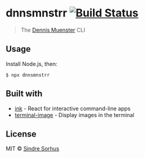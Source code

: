 # dnnsmnstrr [![Build Status](https://travis-ci.org/dnnsmnstrr/dnnsmnstrr.svg?branch=master)](https://travis-ci.org/dnnsmnstrr/dnnsmnstrr)

> The [Dennis Muenster](https://muensterer.tech) CLI



## Usage

Install Node.js, then:

```
$ npx dnnsmnstrr
```


## Built with

- [ink](https://github.com/vadimdemedes/ink) - React for interactive command-line apps
- [terminal-image](https://github.com/sindresorhus/terminal-image) - Display images in the terminal


## License

MIT © [Sindre Sorhus](https://sindresorhus.com)

